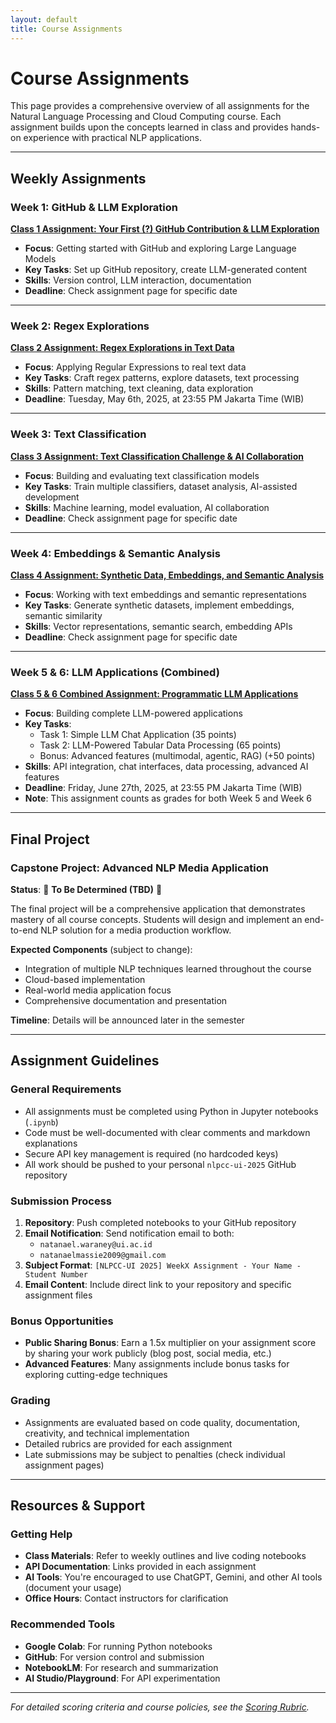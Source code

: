 ```yaml
---
layout: default
title: Course Assignments
---
```


# Course Assignments

This page provides a comprehensive overview of all assignments for the Natural Language Processing and Cloud Computing course. Each assignment builds upon the concepts learned in class and provides hands-on experience with practical NLP applications.

---

## Weekly Assignments

### Week 1: GitHub & LLM Exploration
**[Class 1 Assignment: Your First (?) GitHub Contribution & LLM Exploration](class1-assignment.md)**

- **Focus**: Getting started with GitHub and exploring Large Language Models
- **Key Tasks**: Set up GitHub repository, create LLM-generated content
- **Skills**: Version control, LLM interaction, documentation
- **Deadline**: Check assignment page for specific date

---

### Week 2: Regex Explorations
**[Class 2 Assignment: Regex Explorations in Text Data](class2-assignment.md)**

- **Focus**: Applying Regular Expressions to real text data
- **Key Tasks**: Craft regex patterns, explore datasets, text processing
- **Skills**: Pattern matching, text cleaning, data exploration
- **Deadline**: Tuesday, May 6th, 2025, at 23:55 PM Jakarta Time (WIB)

---

### Week 3: Text Classification
**[Class 3 Assignment: Text Classification Challenge & AI Collaboration](class3-assignment.md)**

- **Focus**: Building and evaluating text classification models
- **Key Tasks**: Train multiple classifiers, dataset analysis, AI-assisted development
- **Skills**: Machine learning, model evaluation, AI collaboration
- **Deadline**: Check assignment page for specific date

---

### Week 4: Embeddings & Semantic Analysis
**[Class 4 Assignment: Synthetic Data, Embeddings, and Semantic Analysis](class4-assignment.md)**

- **Focus**: Working with text embeddings and semantic representations
- **Key Tasks**: Generate synthetic datasets, implement embeddings, semantic similarity
- **Skills**: Vector representations, semantic search, embedding APIs
- **Deadline**: Check assignment page for specific date

---

### Week 5 & 6: LLM Applications (Combined)
**[Class 5 & 6 Combined Assignment: Programmatic LLM Applications](class56-assignment.md)**

- **Focus**: Building complete LLM-powered applications
- **Key Tasks**: 
  - Task 1: Simple LLM Chat Application (35 points)
  - Task 2: LLM-Powered Tabular Data Processing (65 points)
  - Bonus: Advanced features (multimodal, agentic, RAG) (+50 points)
- **Skills**: API integration, chat interfaces, data processing, advanced AI features
- **Deadline**: Friday, June 27th, 2025, at 23:55 PM Jakarta Time (WIB)
- **Note**: This assignment counts as grades for both Week 5 and Week 6

---

## Final Project

### Capstone Project: Advanced NLP Media Application
**Status**: 🚧 **To Be Determined (TBD)** 🚧

The final project will be a comprehensive application that demonstrates mastery of all course concepts. Students will design and implement an end-to-end NLP solution for a media production workflow.

**Expected Components** (subject to change):
- Integration of multiple NLP techniques learned throughout the course
- Cloud-based implementation
- Real-world media application focus
- Comprehensive documentation and presentation

**Timeline**: Details will be announced later in the semester

---

## Assignment Guidelines

### General Requirements
- All assignments must be completed using Python in Jupyter notebooks (`.ipynb`)
- Code must be well-documented with clear comments and markdown explanations
- Secure API key management is required (no hardcoded keys)
- All work should be pushed to your personal `nlpcc-ui-2025` GitHub repository

### Submission Process
1. **Repository**: Push completed notebooks to your GitHub repository
2. **Email Notification**: Send notification email to both:
   - `natanael.waraney@ui.ac.id`
   - `natanaelmassie2009@gmail.com`
3. **Subject Format**: `[NLPCC-UI 2025] WeekX Assignment - Your Name - Student Number`
4. **Email Content**: Include direct link to your repository and specific assignment files

### Bonus Opportunities
- **Public Sharing Bonus**: Earn a 1.5x multiplier on your assignment score by sharing your work publicly (blog post, social media, etc.)
- **Advanced Features**: Many assignments include bonus tasks for exploring cutting-edge techniques

### Grading
- Assignments are evaluated based on code quality, documentation, creativity, and technical implementation
- Detailed rubrics are provided for each assignment
- Late submissions may be subject to penalties (check individual assignment pages)

---

## Resources & Support

### Getting Help
- **Class Materials**: Refer to weekly outlines and live coding notebooks
- **API Documentation**: Links provided in each assignment
- **AI Tools**: You're encouraged to use ChatGPT, Gemini, and other AI tools (document your usage)
- **Office Hours**: Contact instructors for clarification

### Recommended Tools
- **Google Colab**: For running Python notebooks
- **GitHub**: For version control and submission
- **NotebookLM**: For research and summarization
- **AI Studio/Playground**: For API experimentation

---

*For detailed scoring criteria and course policies, see the [Scoring Rubric](scoring-rubric.md).* 